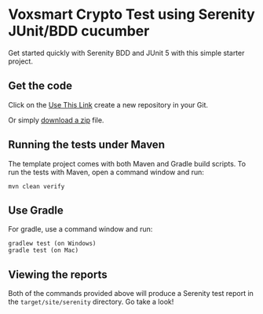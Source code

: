 # Voxsmart Crypto Test using Serenity JUnit/BDD cucumber

Get started quickly with Serenity BDD and JUnit 5 with this simple starter project. 

## Get the code

Click on the [Use This Link](https://github.com/pshivapr/VoxSmart.git) create a new repository in your Git. 

Or simply [download a zip](https://github.com/pshivapr/VoxSmart/archive/master.zip) file.

## Running the tests under Maven

The template project comes with both Maven and Gradle build scripts. To run the tests with Maven, open a command window and run:

    mvn clean verify

## Use Gradle

For gradle, use a command window and run:

    gradlew test (on Windows)
	gradle test (on Mac)

## Viewing the reports

Both of the commands provided above will produce a Serenity test report in the `target/site/serenity` directory. Go take a look!
